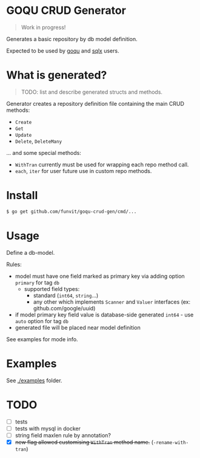 # GOQU CRUD Generator

> Work in progress!

Generates a basic repository by db model definition.

Expected to be used by [goqu](https://github.com/doug-martin/goqu)
and [sqlx](https://github.com/jmoiron/sqlx) users.

# What is generated?

> TODO: list and describe generated structs and methods.

Generator creates a repository definition file containing the main CRUD methods:

- `Create`
- `Get`
- `Update`
- `Delete`, `DeleteMany`

... and some special methods:

- `WithTran` currently must be used for wrapping each repo method call.
- `each`, `iter` for user future use in custom repo methods.

# Install

```bash
$ go get github.com/funvit/goqu-crud-gen/cmd/...
```

# Usage

Define a db-model.

Rules:

- model must have one field marked as primary key via adding option  `primary`
  for tag `db`
    - supported field types:
        - standard (`int64`, `string`...)
        - any other which implements `Scanner` and `Valuer` interfaces (ex:
          github.com/google/uuid)
- if model primary key field value is database-side generated `int64` -
  use `auto` option for tag `db`
- generated file will be placed near model definition

See examples for mode info.

# Examples

See [./examples](./examples) folder.

# TODO

- [ ] tests
- [ ] tests with mysql in docker
- [ ] string field maxlen rule by annotation?
- [x] ~~new flag allowed customising `WithTran` method
  name.~~ (`-rename-with-tran`)